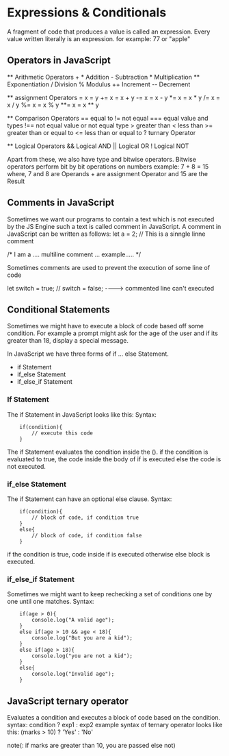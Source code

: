 # Expressions & Conditionals
A fragment of code that produces a value is called an expression. Every value written literally is an expression. for example: 77 or "apple"

## Operators in JavaScript
** Arithmetic Operators
    +   *    Addition
    -       Subtraction
    *       Multiplication
    **      Exponentiation
    /       Division
    %       Modulus
    ++      Increment
    --      Decrement


** assignment Operators
    =       x = y
    +=      x = x + y
    -=      x = x - y
    *=      x = x * y
    /=      x = x / y
    %=      x = x % y
    **=     x = x ** y

** Comparison Operators
    ==      equal to
    !=      not equal
    ===     equal value and types
    !==     not equal value or not equal type
    >       greater than
    <       less than
    >=      greater than or equal to
    <=      less than or equal to
    ?       turnary Operator

** Logical Operators
    &&      Logical AND
    ||      Logical OR
    !       Logical NOT

Apart from these, we also have type and bitwise operators. Bitwise operators perform bit by bit operations on numbers
example:
        7 + 8 = 15
        where,
            7 and 8 are Operands
            + are assignment Operator and
            15 are the Result


## Comments in JavaScript
Sometimes we want our programs to contain a text which is not executed by the JS Engine such a text is called comment in JavaScript.
A comment in JavaScript can be written as follows:
let a = 2;  // This is a sinngle linne comment

/* I am a ....
multiline comment ...
example..... */

Sometimes comments are used to prevent the execution of some line of code

let switch = true;
// switch = false;  ----> commented line can't executed


## Conditional Statements
Sometimes we might have to execute a block of code based off some condition.
For example a prompt might ask for the age of the user and if its greater than 18, display a special message.

In JavaScript we have three forms of if ... else Statement.
* if Statement
* if_else Statement
* if_else_if Statement

### If Statement
The if Statement in JavaScript looks like this:
    Syntax:

        if(condition){
            // execute this code
        }

The if Statement evaluates the condition inside the ().
if the condition is evaluated to true, the code inside the body of if is executed else the code is not executed.

### if_else Statement
The if Statement can have an optional else clause.
    Syntax:

        if(condition){
            // block of code, if condition true
        }
        else{
            // block of code, if condition false
        }

if the condition is true, code inside if is executed otherwise else block is executed.

### if_else_if Statement
Sometimes we might want to keep rechecking a set of conditions one by one until one matches.
    Syntax:

        if(age > 0){
            console.log("A valid age");
        }
        else if(age > 10 && age < 18){
            console.log("But you are a kid");
        }
        else if(age > 18){
            console.log("you are not a kid");
        }
        else{
            console.log("Invalid age");
        }


## JavaScript ternary operator
Evaluates a condition and executes a block of code based on the condition.
        syntax:
            condition ? exp1 : exp2
example syntax of ternary operator looks like this:
        (marks > 10) ? 'Yes' : 'No'

note(: if marks are greater than 10, you are passed else not)